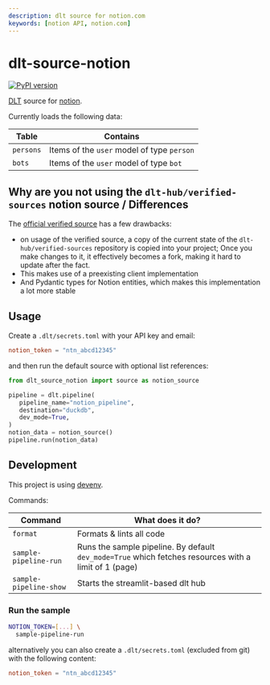```yaml
---
description: dlt source for notion.com
keywords: [notion API, notion.com]
---
```


# dlt-source-notion

[![PyPI version](https://img.shields.io/pypi/v/dlt-source-notion)](https://pypi.org/project/dlt-source-notion/)

[DLT](https://dlthub.com/) source for [notion](https://www.notion.com/).

Currently loads the following data:

| Table | Contains |
| -- | -- |
| `persons` | Items of the `user` model of type `person` |
| `bots` | Items of the `user` model of type `bot` |

## Why are you not using the `dlt-hub/verified-sources` notion source / Differences

The [official verified source](https://github.com/dlt-hub/verified-sources/tree/master/sources/notion)
has a few drawbacks:

- on usage of the verified source, a copy of the current state of
  the `dlt-hub/verified-sources` repository is copied into your project;
  Once you make changes to it, it effectively becomes a fork,
  making it hard to update after the fact.
- This makes use of a preexisting client implementation
- And Pydantic types for Notion entities,
  which makes this implementation a lot more stable

## Usage

Create a `.dlt/secrets.toml` with your API key and email:

```toml
notion_token = "ntn_abcd12345"
```

and then run the default source with optional list references:

```py
from dlt_source_notion import source as notion_source

pipeline = dlt.pipeline(
   pipeline_name="notion_pipeline",
   destination="duckdb",
   dev_mode=True,
)
notion_data = notion_source()
pipeline.run(notion_data)
```

## Development

This project is using [devenv](https://devenv.sh/).

Commands:

| Command | What does it do? |
| -- | -- |
| `format` | Formats & lints all code |
| `sample-pipeline-run` | Runs the sample pipeline. By default `dev_mode=True` which fetches resources with a limit of 1 (page) |
| `sample-pipeline-show` | Starts the streamlit-based dlt hub |

### Run the sample

```sh
NOTION_TOKEN=[...] \
  sample-pipeline-run
```

alternatively you can also create a `.dlt/secrets.toml`
(excluded from git) with the following content:

```toml
notion_token = "ntn_abcd12345"
```
